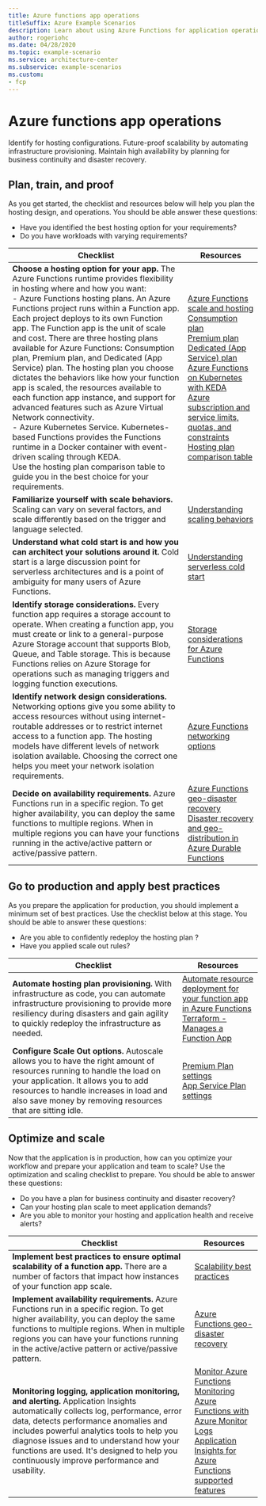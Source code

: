 ```yaml
---
title: Azure functions app operations
titleSuffix: Azure Example Scenarios
description: Learn about using Azure Functions for application operations.
author: rogeriohc
ms.date: 04/28/2020
ms.topic: example-scenario
ms.service: architecture-center
ms.subservice: example-scenarios
ms.custom:
- fcp
---
```

# Azure functions app operations

Identify for hosting configurations. Future-proof scalability by automating infrastructure provisioning. Maintain high availability by planning for business continuity and disaster recovery.

## Plan, train, and proof

As you get started, the checklist and resources below will help you plan the hosting design, and operations. You should be able answer these questions:
- Have you identified the best hosting option for your requirements? 
- Do you have workloads with varying requirements? 

| Checklist | Resources |
|------------------------------------------------------------------|-----------------------------------------------------------------|
| **Choose a hosting option for your app.** The Azure Functions runtime provides flexibility in hosting where and how you want: <br/> - Azure Functions hosting plans. An Azure Functions project runs within a Function app. Each project deploys to its own Function app. The Function app is the unit of scale and cost. There are three hosting plans available for Azure Functions: Consumption plan, Premium plan, and Dedicated (App Service) plan. The hosting plan you choose dictates the behaviors like how your function app is scaled, the resources available to each function app instance, and support for advanced features such as Azure Virtual Network connectivity. <br/> - Azure Kubernetes Service. Kubernetes-based Functions provides the Functions runtime in a Docker container with event-driven scaling through KEDA. </br> Use the hosting plan comparison table to guide you in the best choice for your requirements.| [Azure Functions scale and hosting](https://docs.microsoft.com/azure/azure-functions/functions-scale) <br/> [Consumption plan](https://docs.microsoft.com/azure/azure-functions/functions-scale#consumption-plan) <br/> [Premium plan](https://docs.microsoft.com/azure/azure-functions/functions-premium-plan) <br/> [Dedicated (App Service) plan](https://docs.microsoft.com/azure/azure-functions/functions-scale#app-service-plan) <br/> [Azure Functions on Kubernetes with KEDA](https://docs.microsoft.com/azure/azure-functions/functions-kubernetes-keda) <br/> [Azure subscription and service limits, quotas, and constraints](https://docs.microsoft.com/azure/azure-resource-manager/management/azure-subscription-service-limits) <br/> [Hosting plan comparison table](./functions-hosting-comparison-table.md)|
| **Familiarize yourself with scale behaviors.** Scaling can vary on several factors, and scale differently based on the trigger and language selected.| [Understanding scaling behaviors](https://docs.microsoft.com/azure/azure-functions/functions-scale)|
| **Understand what cold start is and how you can architect your solutions around it.** Cold start is a large discussion point for serverless architectures and is a point of ambiguity for many users of Azure Functions.| [Understanding serverless cold start](https://azure.microsoft.com/blog/understanding-serverless-cold-start/)|
| **Identify storage considerations.** Every function app requires a storage account to operate. When creating a function app, you must create or link to a general-purpose Azure Storage account that supports Blob, Queue, and Table storage. This is because Functions relies on Azure Storage for operations such as managing triggers and logging function executions.| [Storage considerations for Azure Functions](https://docs.microsoft.com/azure/azure-functions/storage-considerations)|
| **Identify network design considerations.** Networking options give you some ability to access resources without using internet-routable addresses or to restrict internet access to a function app. The hosting models have different levels of network isolation available. Choosing the correct one helps you meet your network isolation requirements.| [Azure Functions networking options](https://docs.microsoft.com/azure/azure-functions/functions-networking-options)|
| **Decide on availability requirements.** Azure Functions run in a specific region. To get higher availability, you can deploy the same functions to multiple regions. When in multiple regions you can have your functions running in the active/active pattern or active/passive pattern.| [Azure Functions geo-disaster recovery](https://docs.microsoft.com/azure/azure-functions/functions-geo-disaster-recovery) <br/> [Disaster recovery and geo-distribution in Azure Durable Functions](https://docs.microsoft.com/azure/azure-functions/durable/durable-functions-disaster-recovery-geo-distribution)|

## Go to production and apply best practices

As you prepare the application for production, you should implement a minimum set of best practices. Use the checklist below at this stage. You should be able to answer these questions:

- Are you able to confidently redeploy the hosting plan ?
- Have you applied scale out rules?

| Checklist | Resources |
|------------------------------------------------------------------|-----------------------------------------------------------------|
| **Automate hosting plan provisioning.** With infrastructure as code, you can automate infrastructure provisioning to provide more resiliency during disasters and gain agility to quickly redeploy the infrastructure as needed.| [Automate resource deployment for your function app in Azure Functions](https://docs.microsoft.com/azure/azure-functions/functions-infrastructure-as-code) <br/> [Terraform - Manages a Function App](https://www.terraform.io/docs/providers/azurerm/r/function_app.html)|
| **Configure Scale Out options.** Autoscale allows you to have the right amount of resources running to handle the load on your application. It allows you to add resources to handle increases in load and also save money by removing resources that are sitting idle.| [Premium Plan settings](https://docs.microsoft.com/azure/azure-functions/functions-premium-plan#plan-and-sku-settings) <br/> [App Service Plan settings](https://docs.microsoft.com/azure/azure-monitor/platform/autoscale-get-started)|

## Optimize and scale

Now that the application is in production, how can you optimize your workflow and prepare your application and team to scale? Use the optimization and scaling checklist to prepare. You should be able to answer these questions:

- Do you have a plan for business continuity and disaster recovery?
- Can your hosting plan scale to meet application demands?
- Are you able to monitor your hosting and application health and receive alerts?

| Checklist | Resources |
|------------------------------------------------------------------|-----------------------------------------------------------------|
| **Implement best practices to ensure optimal scalability of a function app.** There are a number of factors that impact how instances of your function app scale.| [Scalability best practices](https://docs.microsoft.com/azure/azure-functions/functions-best-practices#scalability-best-practices)|
| **Implement availability requirements.** Azure Functions run in a specific region. To get higher availability, you can deploy the same functions to multiple regions. When in multiple regions you can have your functions running in the active/active pattern or active/passive pattern.| [Azure Functions geo-disaster recovery](https://docs.microsoft.com/azure/azure-functions/functions-geo-disaster-recovery)|
| **Monitoring logging, application monitoring, and alerting.** Application Insights automatically collects log, performance, error data, detects performance anomalies and includes powerful analytics tools to help you diagnose issues and to understand how your functions are used. It's designed to help you continuously improve performance and usability.| [Monitor Azure Functions](https://docs.microsoft.com/azure/azure-functions/functions-monitoring) <br/> [Monitoring Azure Functions with Azure Monitor Logs](https://docs.microsoft.com/azure/azure-functions/functions-monitor-log-analytics) <br/> [Application Insights for Azure Functions supported features](https://docs.microsoft.com/azure/azure-monitor/app/azure-functions-supported-features)|

